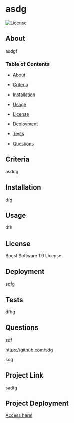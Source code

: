 
# asdg

[![License](https://img.shields.io/badge/License-Apache_2.0-yellowgreen.svg)](https://opensource.org/licenses/Apache-2.0)  

## About
asdgf

### Table of Contents
 * [About](#About)

 * [Criteria](#Criteria)

 * [Installation](#Installation)

 * [Usage](#Usage)

 * [License](#License)

 * [Deployment](#Deployment)

 * [Tests](#Tests)

 * [Questions](#Questions)



## Criteria
asddg

## Installation
dfg

## Usage
dfh

## License
Boost Software 1.0 License

## Deployment
sdfg

## Tests
dfhg

## Questions
sdf 

https://github.com/sdg

sdg

## Project Link
sadfg

## Project Deployment
[Access here!](sadfg)

